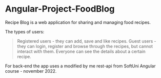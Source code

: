 # Angular-Project-FoodBlog
Recipe Blog is a web application for sharing and managing food recipes.

The types of users:
> Registered users - they can add, save and like recipes.
> Guest users - they can login, register and browse through the recipes, but cannot interact with them.
> Everyone can see the details about a certain recipe.

For back-end the app uses a modified by me rest-api from SoftUni Angular course - november 2022.
